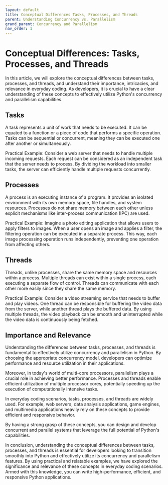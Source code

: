 ```yaml
---
layout: default
title: Conceptual Differences Tasks, Processes, and Threads
parent: Understanding Concurrency vs. Parallelism
grand_parent: Concurrency and Parallelism
nav_order: 1
---
```

# Conceptual Differences: Tasks, Processes, and Threads

In this article, we will explore the conceptual differences between tasks, processes, and threads, and understand their importance, intricacies, and relevance in everyday coding. As developers, it is crucial to have a clear understanding of these concepts to effectively utilize Python's concurrency and parallelism capabilities. 

## Tasks

A task represents a unit of work that needs to be executed. It can be equated to a function or a piece of code that performs a specific operation. Tasks can be sequential or concurrent, meaning they can be executed one after another or simultaneously.

Practical Example:
Consider a web server that needs to handle multiple incoming requests. Each request can be considered as an independent task that the server needs to process. By dividing the workload into smaller tasks, the server can efficiently handle multiple requests concurrently.

## Processes

A process is an executing instance of a program. It provides an isolated environment with its own memory space, file handles, and system resources. Processes do not share memory between each other unless explicit mechanisms like inter-process communication (IPC) are used.

Practical Example:
Imagine a photo editing application that allows users to apply filters to images. When a user opens an image and applies a filter, the filtering operation can be executed in a separate process. This way, each image processing operation runs independently, preventing one operation from affecting others.

## Threads

Threads, unlike processes, share the same memory space and resources within a process. Multiple threads can exist within a single process, each executing a separate flow of control. Threads can communicate with each other more easily since they share the same memory.

Practical Example:
Consider a video streaming service that needs to buffer and play videos. One thread can be responsible for buffering the video data from the server, while another thread plays the buffered data. By using multiple threads, the video playback can be smooth and uninterrupted while the video data is continuously being fetched.

## Importance and Relevance

Understanding the differences between tasks, processes, and threads is fundamental to effectively utilize concurrency and parallelism in Python. By choosing the appropriate concurrency model, developers can optimize performance and resource utilization in their applications.

Moreover, in today's world of multi-core processors, parallelism plays a crucial role in achieving better performance. Processes and threads enable efficient utilization of multiple processor cores, potentially speeding up the execution of computationally intensive tasks.

In everyday coding scenarios, tasks, processes, and threads are widely used. For example, web servers, data analysis applications, game engines, and multimedia applications heavily rely on these concepts to provide efficient and responsive behavior.

By having a strong grasp of these concepts, you can design and develop concurrent and parallel systems that leverage the full potential of Python's capabilities.

In conclusion, understanding the conceptual differences between tasks, processes, and threads is essential for developers looking to transition smoothly into Python and effectively utilize its concurrency and parallelism features. By using practical and relatable examples, we have explored the significance and relevance of these concepts in everyday coding scenarios. Armed with this knowledge, you can write high-performance, efficient, and responsive Python applications.
